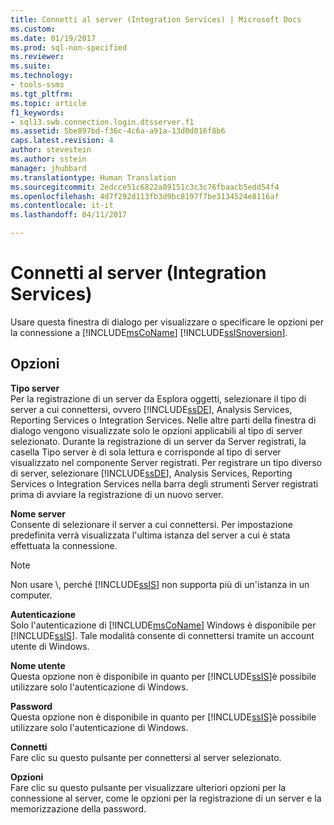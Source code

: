 ```yaml
---
title: Connetti al server (Integration Services) | Microsoft Docs
ms.custom: 
ms.date: 01/19/2017
ms.prod: sql-non-specified
ms.reviewer: 
ms.suite: 
ms.technology:
- tools-ssms
ms.tgt_pltfrm: 
ms.topic: article
f1_keywords:
- sql13.swb.connection.login.dtsserver.f1
ms.assetid: 5be897bd-f36c-4c6a-a91a-13d0d016f8b6
caps.latest.revision: 4
author: stevestein
ms.author: sstein
manager: jhubbard
ms.translationtype: Human Translation
ms.sourcegitcommit: 2edcce51c6822a89151c3c3c76fbaacb5edd54f4
ms.openlocfilehash: 4d7f292d113fb3d9bc8197f7be3134524e8116af
ms.contentlocale: it-it
ms.lasthandoff: 04/11/2017

---
```

# <a name="connect-to-server-integration-services"></a>Connetti al server (Integration Services)
Usare questa finestra di dialogo per visualizzare o specificare le opzioni per la connessione a [!INCLUDE[msCoName](../../includes/msconame_md.md)] [!INCLUDE[ssISnoversion](../../includes/ssisnoversion_md.md)].  
  
## <a name="options"></a>Opzioni  
**Tipo server**  
Per la registrazione di un server da Esplora oggetti, selezionare il tipo di server a cui connettersi, ovvero [!INCLUDE[ssDE](../../includes/ssde_md.md)], Analysis Services, Reporting Services o Integration Services. Nelle altre parti della finestra di dialogo vengono visualizzate solo le opzioni applicabili al tipo di server selezionato. Durante la registrazione di un server da Server registrati, la casella Tipo server è di sola lettura e corrisponde al tipo di server visualizzato nel componente Server registrati. Per registrare un tipo diverso di server, selezionare [!INCLUDE[ssDE](../../includes/ssde_md.md)], Analysis Services, Reporting Services o Integration Services nella barra degli strumenti Server registrati prima di avviare la registrazione di un nuovo server.  
  
**Nome server**  
Consente di selezionare il server a cui connettersi. Per impostazione predefinita verrà visualizzata l'ultima istanza del server a cui è stata effettuata la connessione.  
  
> [!NOTE]  
> Non usare *<servername>*\\*<instancename>*, perché [!INCLUDE[ssIS](../../includes/ssis_md.md)] non supporta più di un'istanza in un computer.  
  
**Autenticazione**  
Solo l'autenticazione di [!INCLUDE[msCoName](../../includes/msconame_md.md)] Windows è disponibile per [!INCLUDE[ssIS](../../includes/ssis_md.md)]. Tale modalità consente di connettersi tramite un account utente di Windows.  
  
**Nome utente**  
Questa opzione non è disponibile in quanto per [!INCLUDE[ssIS](../../includes/ssis_md.md)]è possibile utilizzare solo l'autenticazione di Windows.  
  
**Password**  
Questa opzione non è disponibile in quanto per [!INCLUDE[ssIS](../../includes/ssis_md.md)]è possibile utilizzare solo l'autenticazione di Windows.  
  
**Connetti**  
Fare clic su questo pulsante per connettersi al server selezionato.  
  
**Opzioni**  
Fare clic su questo pulsante per visualizzare ulteriori opzioni per la connessione al server, come le opzioni per la registrazione di un server e la memorizzazione della password.  
  

